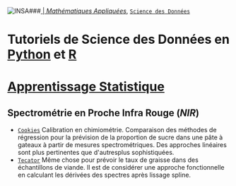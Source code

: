 ###<a href="http://www.insa-toulouse.fr/" ><img src="http://www.math.univ-toulouse.fr/~besse/Wikistat/Images/Logo_INSAvilletoulouse-RVB.png" style="float:left; max-width: 80px; display: inline" alt="INSA"/> |  [*Mathématiques Appliquées*](http://www.math.insa-toulouse.fr/fr/index.html), [`Science des Données`](http://www.math.insa-toulouse.fr/fr/enseignement.html)

# Tutoriels de Science des Données en [Python](https://www.python.org/) et [R](href="https://cran.r-project.org/)
# [Apprentissage Statistique](\http://wikistat.fr)

## Spectrométrie en Proche Infra Rouge (*NIR*)
- [`Cookies`](https://github.com/wikistat/Apprentissage/blob/master/Spam/Apprent-R-cookies.ipynb) Calibration en chimiométrie. Comparaison des méthodes de régression pour la prévision de la proportion de sucre dans une pâte à gateaux à partir de mesures spectrométriques. Des approches linéaires sont plus pertinentes que d'autresplus sophistiquées.
- [`Tecator`](https://github.com/wikistat/Apprentissage/blob/master/Spam/Apprent-R-tecator.ipynb) Même chose pour prévoir le taux de graisse dans des échantillons de viande. Il est de considérer une approche fonctionnelle en calculant les dérivées des spectres après lissage spline.

